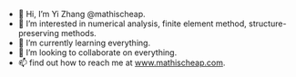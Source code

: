 - 👋 Hi, I’m Yi Zhang @mathischeap.
- 👀 I’m interested in numerical analysis, finite element method, structure-preserving methods.
- 🌱 I’m currently learning everything.
- 💞️ I’m looking to collaborate on everything.
- 📫 find out how to reach me at www.mathischeap.com.

<!---
mathischeap/mathischeap is a ✨ special ✨ repository because its `README.md` (this file) appears on your GitHub profile.
You can click the Preview link to take a look at your changes.
--->
